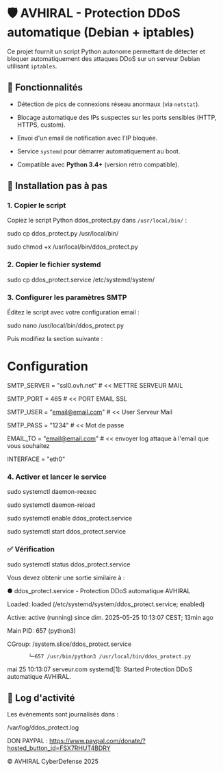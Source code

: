 # 🛡️ AVHIRAL - Protection DDoS automatique (Debian + iptables)

Ce projet fournit un script Python autonome permettant de détecter et bloquer automatiquement des attaques DDoS sur un serveur Debian utilisant `iptables`.

## 🔧 Fonctionnalités

- Détection de pics de connexions réseau anormaux (via `netstat`).
  
- Blocage automatique des IPs suspectes sur les ports sensibles (HTTP, HTTPS, custom).
  
- Envoi d'un email de notification avec l'IP bloquée.
  
- Service `systemd` pour démarrer automatiquement au boot.
  
- Compatible avec **Python 3.4+** (version rétro compatible).

## 📁 Installation pas à pas

### 1. Copier le script

Copiez le script Python ddos_protect.py dans `/usr/local/bin/` :

sudo cp ddos_protect.py /usr/local/bin/

sudo chmod +x /usr/local/bin/ddos_protect.py

### 2. Copier le fichier systemd

sudo cp ddos_protect.service /etc/systemd/system/

### 3. Configurer les paramètres SMTP

Éditez le script avec votre configuration email :

sudo nano /usr/local/bin/ddos_protect.py

Puis modifiez la section suivante :

# Configuration
SMTP_SERVER = "ssl0.ovh.net"     # << METTRE SERVEUR MAIL

SMTP_PORT = 465                  # << PORT EMAIL SSL

SMTP_USER = "email@email.com"    # << User Serveur Mail

SMTP_PASS = "1234"               # << Mot de passe

EMAIL_TO = "email@email.com"     # << envoyer log attaque à l'email que vous souhaitez

INTERFACE = "eth0"

### 4. Activer et lancer le service

sudo systemctl daemon-reexec

sudo systemctl daemon-reload

sudo systemctl enable ddos_protect.service

sudo systemctl start ddos_protect.service

### ✅ Vérification

sudo systemctl status ddos_protect.service

Vous devez obtenir une sortie similaire à :

● ddos_protect.service - Protection DDoS automatique AVHIRAL

   Loaded: loaded (/etc/systemd/system/ddos_protect.service; enabled)
   
   Active: active (running) since dim. 2025-05-25 10:13:07 CEST; 13min ago
   
 Main PID: 657 (python3)
 
   CGroup: /system.slice/ddos_protect.service
   
           └─657 /usr/bin/python3 /usr/local/bin/ddos_protect.py

mai 25 10:13:07 serveur.com systemd[1]: Started Protection DDoS automatique AVHIRAL.

## 📄 Log d'activité

Les événements sont journalisés dans :

/var/log/ddos_protect.log

DON PAYPAL : https://www.paypal.com/donate/?hosted_button_id=FSX7RHUT4BDRY

© AVHIRAL CyberDefense 2025 
